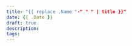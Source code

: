 ```yaml
---
title: "{{ replace .Name "-" " " | title }}"
date: {{ .Date }}
draft: true
description:
tags:
---
```

